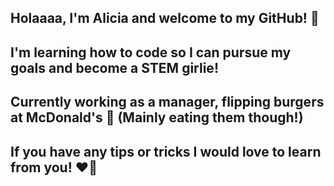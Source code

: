 ## Holaaaa, I'm Alicia and welcome to my GitHub! 👋 
## I'm learning how to code so I can pursue my goals and become a STEM girlie!
## Currently working as a manager, flipping burgers at McDonald's 🍔 (Mainly eating them though!)
## If you have any tips or tricks I would love to learn from you! ❤️‍🔥
<!--
**Allyet/Allyet** is a ✨ _special_ ✨ repository because its `README.md` (this file) appears on your GitHub profile.

Here are some ideas to get you started:

- 🔭 I’m currently working on ...
- 🌱 I’m currently learning ...
- 👯 I’m looking to collaborate on ...
- 🤔 I’m looking for help with ...
- 💬 Ask me about ...
- 📫 How to reach me: ...
- 😄 Pronouns: ...
- ⚡ Fun fact: ...
-->
